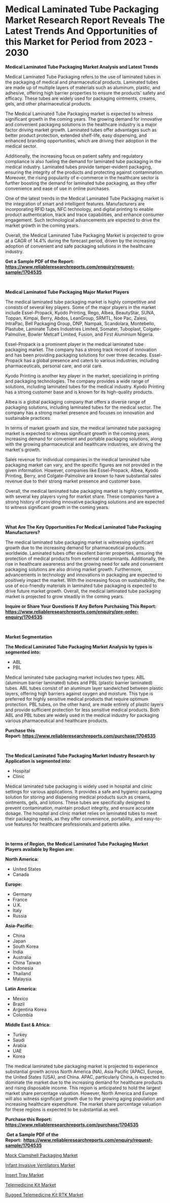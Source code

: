 <p><h1>Medical Laminated Tube Packaging Market Research Report Reveals The Latest Trends And Opportunities of this Market for Period from 2023 - 2030</h1></p><p><strong>Medical Laminated Tube Packaging Market Analysis and Latest Trends</strong></p>
<p><p>Medical Laminated Tube Packaging refers to the use of laminated tubes in the packaging of medical and pharmaceutical products. Laminated tubes are made up of multiple layers of materials such as aluminum, plastic, and adhesive, offering high barrier properties to ensure the products' safety and efficacy. These tubes are widely used for packaging ointments, creams, gels, and other pharmaceutical products.</p><p>The Medical Laminated Tube Packaging market is expected to witness significant growth in the coming years. The growing demand for innovative and convenient packaging solutions in the healthcare industry is a major factor driving market growth. Laminated tubes offer advantages such as better product protection, extended shelf-life, easy dispensing, and enhanced branding opportunities, which are driving their adoption in the medical sector.</p><p>Additionally, the increasing focus on patient safety and regulatory compliance is also fueling the demand for laminated tube packaging in the medical industry. Laminated tubes provide tamper-evident packaging, ensuring the integrity of the products and protecting against contamination. Moreover, the rising popularity of e-commerce in the healthcare sector is further boosting the demand for laminated tube packaging, as they offer convenience and ease of use in online purchases.</p><p>One of the latest trends in the Medical Laminated Tube Packaging market is the integration of smart and intelligent features. Manufacturers are incorporating RFID tags, NFC technology, and digital printing to enable product authentication, track and trace capabilities, and enhance consumer engagement. Such technological advancements are expected to drive the market growth in the coming years.</p><p>Overall, the Medical Laminated Tube Packaging Market is projected to grow at a CAGR of 14.4% during the forecast period, driven by the increasing adoption of convenient and safe packaging solutions in the healthcare industry.</p></p>
<p><strong>Get a Sample PDF of the Report:&nbsp; <a href="https://www.reliableresearchreports.com/enquiry/request-sample/1704535">https://www.reliableresearchreports.com/enquiry/request-sample/1704535</a></strong></p>
<p>&nbsp;</p>
<p><strong>Medical Laminated Tube Packaging Major Market Players</strong></p>
<p><p>The medical laminated tube packaging market is highly competitive and consists of several key players. Some of the major players in the market include Essel-Propack, Kyodo Printing, Rego, Albea, BeautyStar, SUNA, Toppan, Kimpai, Berry, Abdos, LeanGroup, SRMTL, Noe Pac, Zalesi, IntraPac, Bell Packaging Group, DNP, Nampak, Scandolara, Montebello, Plastube, Laminate Tubes Industries Limited, Somater, Tuboplast, Colgate-Palmolive, Bowler Metcalf Limited, Fusion, and First Aluminium Nigeria.</p><p>Essel-Propack is a prominent player in the medical laminated tube packaging market. The company has a strong track record of innovation and has been providing packaging solutions for over three decades. Essel-Propack has a global presence and caters to various industries, including pharmaceuticals, personal care, and oral care. </p><p>Kyodo Printing is another key player in the market, specializing in printing and packaging technologies. The company provides a wide range of solutions, including laminated tubes for the medical industry. Kyodo Printing has a strong customer base and is known for its high-quality products.</p><p>Albea is a global packaging company that offers a diverse range of packaging solutions, including laminated tubes for the medical sector. The company has a strong market presence and focuses on innovation and sustainable practices.</p><p>In terms of market growth and size, the medical laminated tube packaging market is expected to witness significant growth in the coming years. Increasing demand for convenient and portable packaging solutions, along with the growing pharmaceutical and healthcare industries, are driving the market's growth.</p><p>Sales revenue for individual companies in the medical laminated tube packaging market can vary, and the specific figures are not provided in the given information. However, companies like Essel-Propack, Albea, Kyodo Printing, Berry, and Colgate-Palmolive are known to have substantial sales revenue due to their strong market presence and customer base.</p><p>Overall, the medical laminated tube packaging market is highly competitive, with several key players vying for market share. These companies have a strong history of providing innovative packaging solutions and are expected to witness significant growth in the coming years.</p></p>
<p>&nbsp;</p>
<p><strong>What Are The Key Opportunities For Medical Laminated Tube Packaging Manufacturers?</strong></p>
<p><p>The medical laminated tube packaging market is witnessing significant growth due to the increasing demand for pharmaceutical products worldwide. Laminated tubes offer excellent barrier properties, ensuring the protection of medical products from external contaminants. Additionally, the rise in healthcare awareness and the growing need for safe and convenient packaging solutions are also driving market growth. Furthermore, advancements in technology and innovations in packaging are expected to positively impact the market. With the increasing focus on sustainability, the use of eco-friendly materials in laminated tube packaging is expected to drive future market growth. Overall, the medical laminated tube packaging market is projected to grow steadily in the coming years.</p></p>
<p><strong>Inquire or Share Your Questions If Any Before Purchasing This Report: <a href="https://www.reliableresearchreports.com/enquiry/pre-order-enquiry/1704535">https://www.reliableresearchreports.com/enquiry/pre-order-enquiry/1704535</a></strong></p>
<p>&nbsp;</p>
<p><strong>Market Segmentation</strong></p>
<p><strong>The Medical Laminated Tube Packaging Market Analysis by types is segmented into:</strong></p>
<p><ul><li>ABL</li><li>PBL</li></ul></p>
<p><p>Medical laminated tube packaging market includes two types: ABL (aluminum barrier laminated) tubes and PBL (plastic barrier laminated) tubes. ABL tubes consist of an aluminum layer sandwiched between plastic layers, offering high barriers against oxygen and moisture. This type is preferred for highly sensitive medical products that require optimum protection. PBL tubes, on the other hand, are made entirely of plastic layers and provide sufficient protection for less sensitive medical products. Both ABL and PBL tubes are widely used in the medical industry for packaging various pharmaceutical and healthcare products.</p></p>
<p><strong>Purchase this Report:&nbsp;<a href="https://www.reliableresearchreports.com/purchase/1704535">https://www.reliableresearchreports.com/purchase/1704535</a></strong></p>
<p>&nbsp;</p>
<p><strong>The Medical Laminated Tube Packaging Market Industry Research by Application is segmented into:</strong></p>
<p><ul><li>Hospital</li><li>Clinic</li></ul></p>
<p><p>Medical laminated tube packaging is widely used in hospital and clinic settings for various applications. It provides a safe and hygienic packaging solution for storing and dispensing medical products such as creams, ointments, gels, and lotions. These tubes are specifically designed to prevent contamination, maintain product integrity, and ensure accurate dosage. The hospital and clinic market relies on laminated tubes to meet their packaging needs, as they offer convenience, portability, and easy-to-use features for healthcare professionals and patients alike.</p></p>
<p>&nbsp;</p>
<p><strong>In terms of Region, the Medical Laminated Tube Packaging Market Players available by Region are:</strong></p>
<p>
    <p> <strong> North America: </strong>
        <ul>
            <li>United States</li>
            <li>Canada</li>
        </ul>
        </p> 
    <p> <strong> Europe: </strong>
        <ul>
            <li>Germany</li>
            <li>France</li>
            <li>U.K.</li>
            <li>Italy</li>
            <li>Russia</li>
        </ul>
        </p> 
    <p> <strong> Asia-Pacific: </strong>
        <ul>
            <li>China</li>
            <li>Japan</li>
            <li>South Korea</li>
            <li>India</li>
            <li>Australia</li>
            <li>China Taiwan</li>
            <li>Indonesia</li>
            <li>Thailand</li>
            <li>Malaysia</li>
        </ul>
        </p> 
    <p> <strong> Latin America: </strong>
        <ul>
            <li>Mexico</li>
            <li>Brazil</li>
            <li>Argentina Korea</li>
            <li>Colombia</li>
        </ul>
        </p> 
    <p> <strong> Middle East & Africa: </strong>
        <ul>
            <li>Turkey</li>
            <li>Saudi</li>
            <li>Arabia</li>
            <li>UAE</li>
            <li>Korea</li>
        </ul>
    </p>
    </p>
<p><p>The medical laminated tube packaging market is projected to experience substantial growth across North America (NA), Asia Pacific (APAC), Europe, the United States (USA), and China. APAC, particularly China, is expected to dominate the market due to the increasing demand for healthcare products and rising disposable income. This region is anticipated to hold the largest market share percentage valuation. However, North America and Europe will also witness significant growth due to the growing aging population and increasing healthcare expenditure. The market share percentage valuation for these regions is expected to be substantial as well.</p></p>
<p><strong>Purchase this Report: <a href="https://www.reliableresearchreports.com/purchase/1704535">https://www.reliableresearchreports.com/purchase/1704535</a></strong></p>
<p>&nbsp;<strong>Get a Sample PDF of the Report:&nbsp;&nbsp;<a href="https://www.reliableresearchreports.com/enquiry/request-sample/1704535">https://www.reliableresearchreports.com/enquiry/request-sample/1704535</a></strong></p>
<p><strong></strong></p>
<p><p><a href="https://medium.com/@rfadda741254/mock-clamshell-packaging-market-size-market-outlook-and-market-forecast-2023-to-2030-25720b1b5ae0">Mock Clamshell Packaging Market</a></p><p><a href="https://www.linkedin.com/pulse/infant-invasive-ventilators-market-size-growth-forecast-493ze/">Infant Invasive Ventilators Market</a></p><p><a href="https://medium.com/@azadyoi012547/insert-tray-market-trends-forecast-and-competitive-analysis-to-2030-5ddca3653d59">Insert Tray Market</a></p><p><a href="https://www.linkedin.com/pulse/telemedicine-kit-market-size-2023-2030-global-industrial-ukmme/">Telemedicine Kit Market</a></p><p><a href="https://www.linkedin.com/pulse/rugged-telemedicine-kit-rtk-market-research-report-unlocks-j7uke/">Rugged Telemedicine Kit RTK Market</a></p></p>